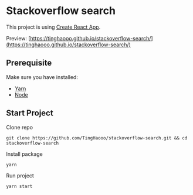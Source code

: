 # Stackoverflow search

This project is using [Create React App](https://github.com/facebook/create-react-app).

Preview: [https://tinghaooo.github.io/stackoverflow-search/](https://tinghaooo.github.io/stackoverflow-search/)

## Prerequisite

Make sure you have installed:
- [Yarn](https://classic.yarnpkg.com/en/docs/install/#mac-stable)
- [Node](https://nodejs.org/en/download/)

## Start Project

Clone repo

```
git clone https://github.com/TingHaooo/stackoverflow-search.git && cd stackoverflow-search
```

Install package

```
yarn
```

Run project

```
yarn start
```
